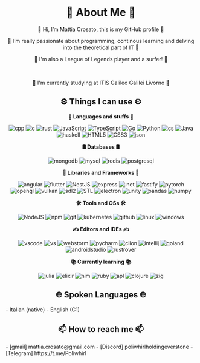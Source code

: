 <h1 align="center"><strong>🐸 About Me 🐸</strong></h1>

<p align="center">👋 Hi, I’m Mattia Crosato, this is my GitHub profile 👋</p>
<p align="center">👀 I’m really passionate about programming, continous learning and delving into the theoretical part of IT 👀</p> 
<p align="center">👀 I'm also a League of Legends player and a surfer! 👀</p>
<br>
<p align="center">🌱 I'm currently studying at ITIS Galileo Galilei Livorno 🌱</p>

<h2 align="center"><strong>⚙️ Things I can use ⚙️</strong></h2>
<p align="center"><strong>📜 Languages and stuffs 📜</strong></p>
<p align="center">
    <img alt="cpp" src="https://img.shields.io/badge/c++-000000?style=for-the-badge&logo=c++" />
    <img alt="c" src="https://img.shields.io/badge/c-000000?style=for-the-badge&logo=c" />
    <img alt="rust" src="https://img.shields.io/badge/rust-000000?style=for-the-badge&logo=rust" />
    <img alt="JavaScript" src="https://img.shields.io/badge/javascript-000000.svg?&style=for-the-badge&logo=javascript&logoColor=%23F7DF1E" />
    <img alt="TypeScript" src="https://img.shields.io/badge/typescript-000000.svg?&style=for-the-badge&logo=typescript&logoColor=%448cab" />
    <img alt="Go" src="https://img.shields.io/badge/go-000000.svg?&style=for-the-badge&logo=go" />
    <img alt="Python" src="https://img.shields.io/badge/python-000000.svg?&style=for-the-badge&logo=python&logoColor=%23F7DF1E" />
    <img alt="cs" src="https://img.shields.io/badge/c%23-000000.svg?&style=for-the-badge&logo=csharp&logoColor=%23F7DF1E" />
    <img alt="Java" src="https://img.shields.io/badge/java-000000.svg?&style=for-the-badge&logo=java" />
    <img alt="haskell" src="https://img.shields.io/badge/haskell-000000.svg?&style=for-the-badge&logo=haskell" />
    <img alt="HTML5" src="https://img.shields.io/badge/html5-000000.svg?&style=for-the-badge&logo=html5" />
    <img alt="CSS3" src="https://img.shields.io/badge/css3-000000.svg?&style=for-the-badge&logo=css3" />
    <img alt="json" src="https://img.shields.io/badge/json-000000.svg?&style=for-the-badge&logo=json" />
</p>

<p align="center"><strong>🛢️ Databases 🛢️</strong></p>
<p align="center">
    <img alt="mongodb" src="https://img.shields.io/badge/mongodb-000000.svg?&style=for-the-badge&logo=mongodb" />
    <img alt="mysql" src="https://img.shields.io/badge/mysql-000000.svg?&style=for-the-badge&logo=mysql" />
    <img alt="redis" src="https://img.shields.io/badge/redis-000000.svg?&style=for-the-badge&logo=redis" />
    <img alt="postgresql" src="https://img.shields.io/badge/postgresql-000000.svg?&style=for-the-badge&logo=postgresql" />
</p>

<p align="center"><strong>📙 Libraries and Frameworks 📙</strong></p>
<p align="center">
    <img alt="angular" src="https://img.shields.io/badge/angular-000000.svg?&style=for-the-badge&logo=angular" />
    <img alt="flutter" src="https://img.shields.io/badge/flutter-000000.svg?&style=for-the-badge&logo=flutter" />  
    <img alt="NestJS" src="https://img.shields.io/badge/nest.js-000000.svg?&style=for-the-badge&logo=nestjs" />
    <img alt="express" src="https://img.shields.io/badge/express-000000.svg?&style=for-the-badge&logo=express" />
    <img alt=".net" src="https://img.shields.io/badge/.net-000000.svg?&style=for-the-badge&logo=.net" />
    <img alt="fastify" src="https://img.shields.io/badge/fastify-000000.svg?&style=for-the-badge&logo=fastify" />
    <img alt="pytorch" src="https://img.shields.io/badge/pytorch-000000.svg?&style=for-the-badge&logo=pytorch" />
    <img alt="opengl" src="https://img.shields.io/badge/opengl-000000.svg?&style=for-the-badge&logo=opengl" />
    <img alt="vulkan" src="https://img.shields.io/badge/vulkan-000000.svg?&style=for-the-badge&logo=vulkan" />
    <img alt="sdl2" src="https://img.shields.io/badge/sdl2-000000.svg?&style=for-the-badge&logo=cpp" />
    <img alt="STL" src="https://img.shields.io/badge/stl-000000.svg?&style=for-the-badge&logo=cpp" />
    <img alt="electron" src="https://img.shields.io/badge/electron-000000.svg?&style=for-the-badge&logo=electron" />
    <img alt="unity" src="https://img.shields.io/badge/unity-000000.svg?&style=for-the-badge&logo=unity" />
    <img alt="pandas" src="https://img.shields.io/badge/pandas-000000.svg?&style=for-the-badge&logo=pandas" />
    <img alt="numpy" src="https://img.shields.io/badge/numpy-000000.svg?&style=for-the-badge&logo=numpy" />
</p>

<p align="center"><strong>🛠️ Tools and OSs 🛠️</strong></p>
<p align="center">
    <img alt="NodeJS" src="https://img.shields.io/badge/node.js-000000.svg?&style=for-the-badge&logo=node.js" />
    <img alt="npm" src="https://img.shields.io/badge/npm-000000.svg?&style=for-the-badge&logo=npm&logoColor=%448cab" />
    <img alt="git" src="https://img.shields.io/badge/git-000000.svg?&style=for-the-badge&logo=git" />
    <img alt="kubernetes" src="https://img.shields.io/badge/kubernetes-000000.svg?&style=for-the-badge&logo=kubernetes" />
    <img alt="github" src="https://img.shields.io/badge/github-000000.svg?&style=for-the-badge&logo=github" />
    <img alt="linux" src="https://img.shields.io/badge/linux-000000.svg?&style=for-the-badge&logo=linux" />
    <img alt="windows" src="https://img.shields.io/badge/windows-000000.svg?&style=for-the-badge&logo=windows" />
</p>

<p align="center"><strong>✍️ Editors and IDEs ✍️</strong></p>
<p align="center">
    <img alt="vscode" src="https://img.shields.io/badge/vscode-000000.svg?&style=for-the-badge&logo=visual-studio-code" />
    <img alt="vs" src="https://img.shields.io/badge/visual%20studio-000000.svg?&style=for-the-badge&logo=visual-studio" />
    <img alt="webstorm" src="https://img.shields.io/badge/webstorm-000000.svg?&style=for-the-badge&logo=webstorm" />
    <img alt="pycharm" src="https://img.shields.io/badge/pycharm-000000.svg?&style=for-the-badge&logo=pycharm" />
    <img alt="clion" src="https://img.shields.io/badge/clion-000000.svg?&style=for-the-badge&logo=clion" />
    <img alt="intellij" src="https://img.shields.io/badge/intellij-000000.svg?&style=for-the-badge&logo=intellij-idea" />
    <img alt="goland" src="https://img.shields.io/badge/goland-000000.svg?&style=for-the-badge&logo=goland" />
    <img alt="androidstudio" src="https://img.shields.io/badge/android%20studio-000000.svg?&style=for-the-badge&logo=android-studio" />
    <img alt="rustrover" src="https://img.shields.io/badge/rustrover-000000.svg?&style=for-the-badge&logo=rust" />
</p>

<p align="center"><strong>📚 Currently learning 📚</strong></p>
<p align="center">
    <img alt="julia" src="https://img.shields.io/badge/julia-000000.svg?&style=for-the-badge&logo=julia" />
    <img alt="elixir" src="https://img.shields.io/badge/elixir-000000.svg?&style=for-the-badge&logo=elixir" />
    <img alt="nim" src="https://img.shields.io/badge/nim-000000.svg?&style=for-the-badge&logo=nim" />
    <img alt="ruby" src="https://img.shields.io/badge/ruby-000000.svg?&style=for-the-badge&logo=ruby" />
    <img alt="apl" src="https://img.shields.io/badge/apl-000000.svg?&style=for-the-badge&logo=apl" />
    <img alt="clojure" src="https://img.shields.io/badge/clojure-000000.svg?&style=for-the-badge&logo=clojure" />
    <img alt="zig" src="https://img.shields.io/badge/zig-000000.svg?&style=for-the-badge&logo=zig" />
</p>

<h2 align="center"><strong>🌐 Spoken Languages 🌐</strong></h2>
- Italian (native)
- English (C1)

<h2 align="center"><strong>📫 How to reach me 📫</strong></h2>
- [gmail] mattia.crosato@gmail.com
- [Discord] poliwhirlholdingeverstone
- [Telegram] https://t.me/Poliwhirl
